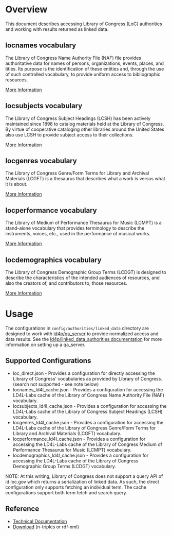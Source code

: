 # Overview

This document describes accessing Library of Congress (LoC) authorities and working with results returned as linked data. 

## locnames vocabulary

The Library of Congress Name Authority File (NAF) file provides authoritative data for names of persons, organizations, events, places, and titles. Its purpose is the identification of these entities and, through the use of such controlled vocabulary, to provide uniform access to bibliographic resources.

[More Information](http://id.loc.gov/authorities/names.html)

## locsubjects vocabulary

The Library of Congress Subject Headings (LCSH) has been actively maintained since 1898 to catalog materials held at the Library of Congress. By virtue of cooperative cataloging other libraries around the United States also use LCSH to provide subject access to their collections.

[More Information](http://id.loc.gov/authorities/subjects.html)

## locgenres vocabulary

The Library of Congress Genre/Form Terms for Library and Archival Materials (LCGFT) is a thesaurus that describes what a work is versus what it is about.

[More Information](http://id.loc.gov/authorities/genreForms.html)

## locperformance vocabulary

The Library of Medium of Performance Thesaurus for Music (LCMPT) is a stand-alone vocabulary that provides terminology to describe the instruments, voices, etc., used in the performance of musical works.

[More Information](http://id.loc.gov/authorities/performanceMediums.html)

## locdemographics vocabulary

The Library of Congress Demographic Group Terms (LCDGT) is designed to describe the characteristics of the intended audiences of resources, and also the creators of, and contributors to, those resources.

[More Information](http://id.loc.gov/authorities/demographicTerms.html)


# Usage

The configurations in `config/authorities/linked_data` directory are designed to work with [ld4p/qa_server](https://github.com/ld4p/qa_server) to provide normalized access and data results.  See the [ld4p/linked_data_authorities documentation](https://github.com/ld4p/linked_data_authorities/blob/master/README.md) for more information on setting up a qa_server.

## Supported Configurations

* loc_direct.json - Provides a configuration for directly accessing the Library of Congress' vocabularies as provided by Library of Congress. (search not supported - see note below)
* locnames_ld4l_cache.json - Provides a configuration for accessing the LD4L-Labs cache of the Library of Congress Name Authority File (NAF) vocabulary.
* locsubjects_ld4l_cache.json - Provides a configuration for accessing the LD4L-Labs cache of the Library of Congress Subject Headings (LCSH) vocabulary.
* locgenres_ld4l_cache.json - Provides a configuration for accessing the LD4L-Labs cache of the Library of Congress Genre/Form Terms for Library and Archival Materials (LCGFT) vocabulary.
* locperformance_ld4l_cache.json - Provides a configuration for accessing the LD4L-Labs cache of the Library of Congress Medium of Performance Thesaurus for Music (LCMPT) vocabulary.
* locdemographics_ld4l_cache.json - Provides a configuration for accessing the LD4L-Labs cache of the Library of Congress Demographic Group Terms (LCDGT) vocabulary.

NOTE: At this writing, Library of Congress does not support a query API of id.loc.gov which returns a serialization of linked data.  As such, the direct configuration only supports fetching an individual term.  The cache configurations support both term fetch and search query.

## Reference

* [Technical Documentation](http://id.loc.gov/techcenter/)
* [Download](http://id.loc.gov/download/) (n-triples or rdf-xml)
